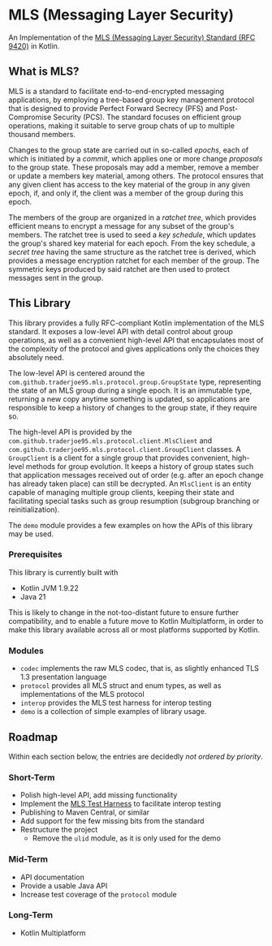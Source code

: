 # MLS (Messaging Layer Security)

An Implementation of the [MLS (Messaging Layer Security) Standard (RFC 9420)](https://www.rfc-editor.org/rfc/rfc9420.html)
in Kotlin.

## What is MLS?

MLS is a standard to facilitate end-to-end-encrypted messaging applications, by employing a tree-based group key
management protocol that is designed to provide Perfect Forward Secrecy (PFS) and Post-Compromise Security (PCS).
The standard focuses on efficient group operations, making it suitable to serve group chats of up to multiple thousand
members.

Changes to the group state are carried out in so-called _epochs_, each of which is initiated by a _commit_, which
applies one or more change _proposals_ to the group state. These proposals may add a member, remove a member or
update a members key material, among others. The protocol ensures that any given client has access to the key material
of the group in any given epoch, if, and only if, the client was a member of the group during this epoch.

The members of the group are organized in a _ratchet tree_, which provides efficient means to encrypt a message for
any subset of the group's members. The ratchet tree is used to seed a _key schedule_, which updates the group's shared
key material for each epoch. From the key schedule, a _secret tree_ having the same structure as the ratchet tree is
derived, which provides a message encryption ratchet for each member of the group. The symmetric keys produced by said
ratchet are then used to protect messages sent in the group.

## This Library

This library provides a fully RFC-compliant Kotlin implementation of the MLS standard. It exposes a low-level API
with detail control about group operations, as well as a convenient high-level API that encapsulates most of the
complexity of the protocol and gives applications only the choices they absolutely need.

The low-level API is centered around the `com.github.traderjoe95.mls.protocol.group.GroupState` type, representing
the state of an MLS group during a single epoch. It is an immutable type, returning a new copy anytime something is
updated, so applications are responsible to keep a history of changes to the group state, if they require so.

The high-level API is provided by the `com.github.traderjoe95.mls.protocol.client.MlsClient` and
`com.github.traderjoe95.mls.protocol.client.GroupClient` classes. A `GroupClient` is a client for a single group
that provides convenient, high-level methods for group evolution. It keeps a history of group states such that
application messages received out of order (e.g. after an epoch change has already taken place) can still be
decrypted. An `MlsClient` is an entity capable of managing multiple group clients, keeping their state and facilitating
special tasks such as group resumption (subgroup branching or reinitialization).

The `demo` module provides a few examples on how the APIs of this library may be used.

### Prerequisites

This library is currently built with

* Kotlin JVM 1.9.22
* Java 21

This is likely to change in the not-too-distant future to ensure further compatibility, and to enable a future move to
Kotlin Multiplatform, in order to make this library available across all or most platforms supported by Kotlin.

### Modules

* `codec` implements the raw MLS codec, that is, as slightly enhanced TLS 1.3 presentation language
* `protocol` provides all MLS struct and enum types, as well as implementations of the MLS protocol
* `interop` provides the MLS test harness for interop testing
* `demo` is a collection of simple examples of library usage.

## Roadmap

Within each section below, the entries are decidedly _not ordered by priority_.

### Short-Term

* Polish high-level API, add missing functionality
* Implement the [MLS Test Harness](https://github.com/mlswg/mls-implementations/blob/main/test-harness.md) to facilitate
  interop testing
* Publishing to Maven Central, or similar
* Add support for the few missing bits from the standard
* Restructure the project
  * Remove the `ulid` module, as it is only used for the demo

### Mid-Term

* API documentation
* Provide a usable Java API
* Increase test coverage of the `protocol` module

### Long-Term

* Kotlin Multiplatform
